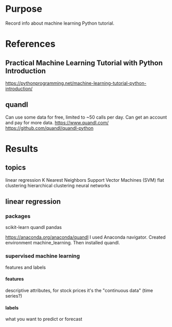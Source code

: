 # Purpose
Record info about machine learning Python tutorial.

# References

## Practical Machine Learning Tutorial with Python Introduction
https://pythonprogramming.net/machine-learning-tutorial-python-introduction/

## quandl
Can use some data for free, limited to ~50 calls per day.
Can get an account and pay for more data.
https://www.quandl.com/
https://github.com/quandl/quandl-python

# Results

## topics
linear regression
K Nearest Neighbors
Support Vector Machines (SVM)
flat clustering
hierarchical clustering
neural networks


## linear regression
### packages
scikit-learn
quandl
pandas

https://anaconda.org/anaconda/quandl
I used Anaconda navigator. Created environment machine_learning. Then installed quandl.

### supervised machine learning
features and labels
#### features
descriptive attributes, for stock prices it's the "continuous data" (time series?)
#### labels
what you want to predict or forecast
